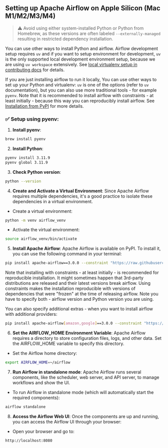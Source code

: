 ## Setting up Apache Airflow on Apple Silicon (Mac M1/M2/M3/M4)

> ⚠️ Avoid using either system-installed Python or Python from Homebrew, as these versions are often labeled `--externally-managed` resulting in restricted dependency installation.

You can use other ways to install Python and airflow. Airflow development setup requires `uv` and if you want to setup environment for development, `uv` is the only supported local development environment setup, because we are using `uv workspace` extensively. See [local virtualenv setup in contributing docs](https://github.com/apache/airflow/blob/main/contributing-docs/07_local_virtualenv.rst) for details.

If you are just installing airflow to run it locally, You can use other ways to set up your Python and virtualenv: `uv` is one of the options (refer to `uv` documentation), but you can also use more traditional tools - for example `pyenv`. Note that it is recommended to install airflow with constraints - at least initially - because this way you can reproducibly install airflow. See [Installation from PyPI](https://airflow.apache.org/docs/apache-airflow/stable/installation/installing-from-pypi.html) for more details.

### ✅ Setup using pyenv:

1. **Install pyenv**:

```bash
brew install pyenv
```

2. **Install Python**:

```bash
pyenv install 3.11.9
pyenv global 3.11.9
```

3. **Check Python version**:

```bash
python --version
```

4. **Create and Activate a Virtual Environment**: Since Apache Airflow requires multiple dependencies, it's a good practice to isolate these dependencies in a virtual environment.

- Create a virtual environment:

```bash
python -m venv airflow_venv
```

- Activate the virtual environment:

```bash
source airflow_venv/bin/activate
```

5. **Install Apache Airflow**: Apache Airflow is available on PyPI. To install it, you can use the following command in your terminal:

```bash
pip install apache-airflow==3.0.0 --constraint "https://raw.githubusercontent.com/apache/airflow/constraints-3.0.0/constraints-3.11.txt"
```

Note that installing with constraints - at least initially - is recommended for reproducible installation. It might sometimes happen that 3rd-party distributions are released and their latest versions break airflow. Using constraints makes the installation reproducible with versions of dependencies that were "frozen" at the time of releasing airflow. Note you have to specify both - airflow version and Python version you are using.

You can also specify additional extras - when you want to install airflow with additional providers:

```bash
pip install apache-airflow[amazon,google]==3.0.0 --constraint "https://raw.githubusercontent.com/apache/airflow/constraints-3.0.0/constraints-3.11.txt"
```

6. **Set the AIRFLOW_HOME Environment Variable**: Apache Airflow requires a directory to store configuration files, logs, and other data. Set the AIRFLOW_HOME variable to specify this directory.

- Set the Airflow home directory:

```bash
export AIRFLOW_HOME=~/airflow
```

7. **Run Airflow in standalone mode**: Apache Airflow runs several components, like the scheduler, web server, and API server, to manage workflows and show the UI.

- To run Airflow in standalone mode (which will automatically start the required components):

```bash
airflow standalone
```

8. **Access the Airflow Web UI**: Once the components are up and running, you can access the Airflow UI through your browser:

- Open your browser and go to:

```text
http://localhost:8080
```